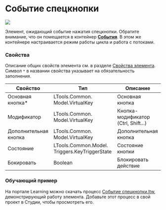 # Событие спецкнопки

![](../../../resources/basic/desktop/events/image-(105).png)

Элемент, ожидающий событие нажатия спецкнопки. Обратите внимание, что он помещается в контейнер [**События**](https://docs.primo-rpa.ru/primo-rpa/g_elements/el_basic/els_desktop/els_events/el_events). В этом же контейнере настраивается режим работы цикла и работа с потоками.

### Свойства
Описание общих свойств элемента см. в разделе [Свойства элемента](https://docs.primo-rpa.ru/primo-rpa/primo-studio/process/elements#svoistva-elementa).\
Символ `*` в названии свойства указывает на обязательность заполнения.

| Свойство              | Тип                                           | Описание                            |
| --------------------- | --------------------------------------------- | ----------------------------------- |
| Основная кнопка\*     | LTools.Common. Model.VirtualKey               | Основная кнопка                     |
| Модификатор           | LTools.Common. Model.VirtualKey               | Кнопка-модификатор (Ctrl, Shift...) |
| Дополнительная кнопка | LTools.Common. Model.VirtualKey               | Дополнительная кнопка               |
| Состояние             | LTools.Common.Model. Triggers.KeyTriggerState | Состояние кнопки                    |
| Бокировать            | Boolean                                       | Блокировать действие                |

### Обучающий пример

На портале Learning можно скачать процесс [Событие спецкнопки.ltw](https://github.com/PrimoRPA/Learning/blob/master/StudioActivities/Ru/%D0%A0%D0%B0%D0%B1%D0%BE%D1%87%D0%B8%D0%B9%20%D1%81%D1%82%D0%BE%D0%BB/%D0%A1%D0%BE%D0%B1%D1%8B%D1%82%D0%B8%D1%8F/%D0%A1%D0%BE%D0%B1%D1%8B%D1%82%D0%B8%D0%B5%20%D1%81%D0%BF%D0%B5%D1%86%D0%BA%D0%BD%D0%BE%D0%BF%D0%BA%D0%B8.ltw), демонстрирующий работу элемента. Добавьте этот процесс в свой проект в Студии, чтобы просмотреть его.

